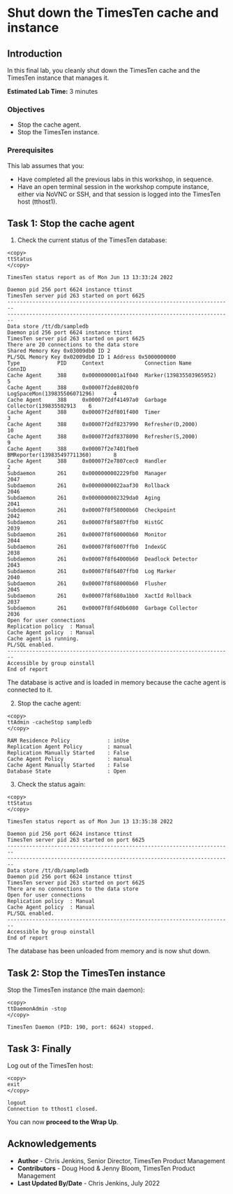 # Shut down the TimesTen cache and instance

## Introduction

In this final lab, you cleanly shut down the TimesTen cache and the TimesTen instance that manages it.

**Estimated Lab Time:** 3 minutes

### Objectives

- Stop the cache agent.
- Stop the TimesTen instance.

### Prerequisites

This lab assumes that you:

- Have completed all the previous labs in this workshop, in sequence.
- Have an open terminal session in the workshop compute instance, either via NoVNC or SSH, and that session is logged into the TimesTen host (tthost1).

## Task 1: Stop the cache agent

1. Check the current status of the TimesTen database:

```
<copy>
ttStatus
</copy>
```

```
TimesTen status report as of Mon Jun 13 13:33:24 2022

Daemon pid 256 port 6624 instance ttinst
TimesTen server pid 263 started on port 6625
------------------------------------------------------------------------
------------------------------------------------------------------------
Data store /tt/db/sampledb
Daemon pid 256 port 6624 instance ttinst
TimesTen server pid 263 started on port 6625
There are 20 connections to the data store
Shared Memory Key 0x03009db0 ID 2
PL/SQL Memory Key 0x02009db0 ID 1 Address 0x5000000000
Type            PID     Context             Connection Name              ConnID
Cache Agent     388     0x0000000001a1f040  Marker(139835503965952)           5
Cache Agent     388     0x00007f2de8020bf0  LogSpaceMon(139835506071296)      4
Cache Agent     388     0x00007f2df41497a0  Garbage Collector(139835502913    6
Cache Agent     388     0x00007f2df801f400  Timer                             3
Cache Agent     388     0x00007f2df8237990  Refresher(D,2000)                10
Cache Agent     388     0x00007f2df8378090  Refresher(S,2000)                 9
Cache Agent     388     0x00007f2e7401fbe0  BMReporter(139835497711360)       8
Cache Agent     388     0x00007f2e7807cec0  Handler                           2
Subdaemon       261     0x0000000002229fb0  Manager                        2047
Subdaemon       261     0x00000000022aaf30  Rollback                       2046
Subdaemon       261     0x0000000002329da0  Aging                          2041
Subdaemon       261     0x00007f8f58000b60  Checkpoint                     2042
Subdaemon       261     0x00007f8f5807ffb0  HistGC                         2039
Subdaemon       261     0x00007f8f60000b60  Monitor                        2044
Subdaemon       261     0x00007f8f6007ffb0  IndexGC                        2038
Subdaemon       261     0x00007f8f64000b60  Deadlock Detector              2043
Subdaemon       261     0x00007f8f6407ffb0  Log Marker                     2040
Subdaemon       261     0x00007f8f68000b60  Flusher                        2045
Subdaemon       261     0x00007f8f680a1bb0  XactId Rollback                2037
Subdaemon       261     0x00007f8fd40b6080  Garbage Collector              2036
Open for user connections
Replication policy  : Manual
Cache Agent policy  : Manual
Cache agent is running.
PL/SQL enabled.
------------------------------------------------------------------------
Accessible by group oinstall
End of report 
```

The database is active and is loaded in memory because the cache agent is connected to it.

2. Stop the cache agent:

```
<copy>
ttAdmin -cacheStop sampledb
</copy>
```

```
RAM Residence Policy            : inUse
Replication Agent Policy        : manual
Replication Manually Started    : False
Cache Agent Policy              : manual
Cache Agent Manually Started    : False
Database State                  : Open
```

3. Check the status again:

```
<copy>
ttStatus
</copy>
```

```
TimesTen status report as of Mon Jun 13 13:35:38 2022

Daemon pid 256 port 6624 instance ttinst
TimesTen server pid 263 started on port 6625
------------------------------------------------------------------------
------------------------------------------------------------------------
Data store /tt/db/sampledb
Daemon pid 256 port 6624 instance ttinst
TimesTen server pid 263 started on port 6625
There are no connections to the data store
Open for user connections
Replication policy  : Manual
Cache Agent policy  : Manual
PL/SQL enabled.
------------------------------------------------------------------------
Accessible by group oinstall
End of report
```

The database has been unloaded from memory and is now shut down.

## Task 2: Stop the TimesTen instance

Stop the TimesTen instance (the main daemon):

```
<copy>
ttDaemonAdmin -stop
</copy>
```

```
TimesTen Daemon (PID: 190, port: 6624) stopped.
```

## Task 3: Finally

Log out of the TimesTen host:

```
<copy>
exit
</copy>
```

```
logout
Connection to tthost1 closed.
```

You can now **proceed to the Wrap Up**.

## Acknowledgements

* **Author** - Chris Jenkins, Senior Director, TimesTen Product Management
* **Contributors** -  Doug Hood & Jenny Bloom, TimesTen Product Management
* **Last Updated By/Date** - Chris Jenkins, July 2022

